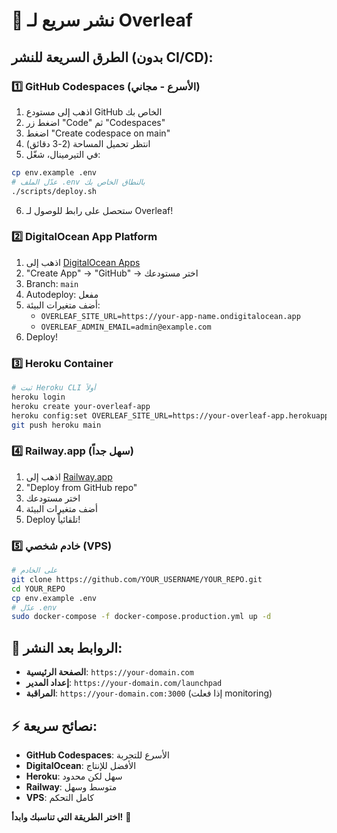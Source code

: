 # 🚀 نشر سريع لـ Overleaf

## الطرق السريعة للنشر (بدون CI/CD):

### 1️⃣ **GitHub Codespaces (الأسرع - مجاني)**

1. اذهب إلى مستودع GitHub الخاص بك
2. اضغط زر "Code" ثم "Codespaces" 
3. اضغط "Create codespace on main"
4. انتظر تحميل المساحة (2-3 دقائق)
5. في التيرمينال، شغّل:
```bash
cp env.example .env
# عدّل الملف .env بالنطاق الخاص بك
./scripts/deploy.sh
```
6. ستحصل على رابط للوصول لـ Overleaf!

### 2️⃣ **DigitalOcean App Platform**

1. اذهب إلى [DigitalOcean Apps](https://cloud.digitalocean.com/apps)
2. "Create App" → "GitHub" → اختر مستودعك
3. Branch: `main`
4. Autodeploy: مفعل
5. أضف متغيرات البيئة:
   - `OVERLEAF_SITE_URL=https://your-app-name.ondigitalocean.app`
   - `OVERLEAF_ADMIN_EMAIL=admin@example.com`
6. Deploy!

### 3️⃣ **Heroku Container**

```bash
# ثبت Heroku CLI أولاً
heroku login
heroku create your-overleaf-app
heroku config:set OVERLEAF_SITE_URL=https://your-overleaf-app.herokuapp.com
git push heroku main
```

### 4️⃣ **Railway.app (سهل جداً)**

1. اذهب إلى [Railway.app](https://railway.app)
2. "Deploy from GitHub repo"
3. اختر مستودعك
4. أضف متغيرات البيئة
5. Deploy تلقائياً!

### 5️⃣ **خادم شخصي (VPS)**

```bash
# على الخادم
git clone https://github.com/YOUR_USERNAME/YOUR_REPO.git
cd YOUR_REPO
cp env.example .env
# عدّل .env
sudo docker-compose -f docker-compose.production.yml up -d
```

## 🔗 **الروابط بعد النشر:**

- **الصفحة الرئيسية**: `https://your-domain.com`
- **إعداد المدير**: `https://your-domain.com/launchpad`
- **المراقبة**: `https://your-domain.com:3000` (إذا فعلت monitoring)

## ⚡ **نصائح سريعة:**

- **GitHub Codespaces**: الأسرع للتجربة
- **DigitalOcean**: الأفضل للإنتاج
- **Heroku**: سهل لكن محدود
- **Railway**: متوسط وسهل
- **VPS**: كامل التحكم

**اختر الطريقة التي تناسبك وابدأ!** 🎯
